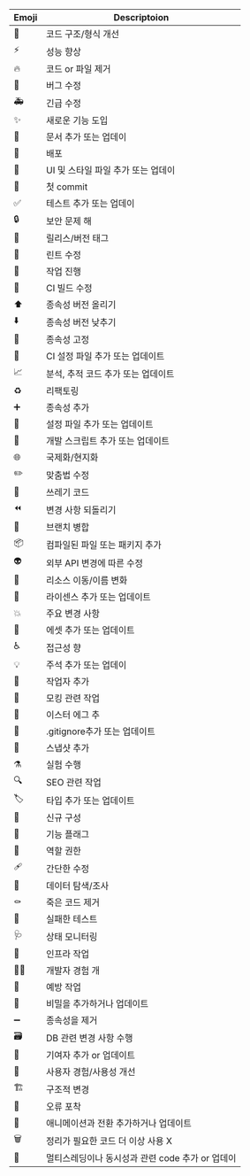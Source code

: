 | Emoji | Descriptoion |
| --- | --- |
| 🎨 | 코드 구조/형식 개선 |
| ⚡️ | 성능 향상 |
| 🔥 | 코드 or 파일 제거 |
| 🐛 | 버그 수정 |
| 🚑 | 긴급 수정 |
| ✨ | 새로운 기능 도입 |
| 📝 | 문서 추가 또는 업데이 |
| 🚀 | 배포 |
| 💄 | UI 및 스타일 파일 추가 또는 업데이 |
| 🎉 | 첫 commit |
| ✅ | 테스트 추가 또는 업데이 |
| 🔒 | 보안 문제 해 |
| 🔖 | 릴리스/버전 태그 |
| 🚨 | 린트 수정 |
| 🚧 | 작업 진행  |
| 💚 | CI 빌드 수정 |
| ⬆️ | 종속성 버전 올리기 |
| ⬇️ | 종속성 버전 낮추기 |
| 📌 | 종속성 고정 |
| 👷 | CI 설정 파일 추가 또는 업데이트 |
| 📈 | 분석, 추적 코드 추가 또는 업데이트 |
| ♻️ | 리팩토링 |
| ➕ | 종속성 추가 |
| 🔧 | 설정 파일 추가 또는 업데이트 |
| 🔨 | 개발 스크립트 추가 또는 업데이트  |
| 🌐 | 국제화/현지화 |
| ✏️ | 맞춤법 수정 |
| 💩 | 쓰레기 코드 |
| ⏪ | 변경 사항 되돌리기 |
| 🔀 | 브랜치 병합 |
| 📦️ | 컴파일된 파일 또는 패키지 추가 |
| 👽️ | 외부 API 변경에 따른 수정 |
| 🚚 | 리소스 이동/이름 변화 |
| 📄 | 라이센스 추가 또는 업데이트 |
| 💥 | 주요 변경 사항 |
| 🍱 | 에셋 추가 또는 업데이트 |
| ♿️ | 접근성 향 |
| 💡 | 주석 추가 또는 업데이 |
| 🍻 | 작업자 추가 |
| 🤡 | 모킹 관련 작업 |
| 🥚 | 이스터 에그 추 |
| 🙈 | .gitignore추가 또는 업데이트 |
| 📸 | 스냅샷 추가 |
| ⚗️ | 실험 수행 |
| 🔍️ | SEO 관련 작업 |
| 🏷️ | 타입 추가 또는 업데이트 |
| 🌱 | 신규 구성 |
| 🚩 | 기능 플래그 |
| 🛂 | 역할 권한 |
| 🩹 | 간단한 수정 |
| 🧐 | 데이터 탐색/조사 |
| ⚰️ | 죽은 코드 제거 |
| 🧪 | 실패한 테스트 |
| 🩺 | 상태 모니터링 |
| 🧱 | 인프라 작업 |
| 🧑‍💻 | 개발자 경험 개 |
| 🦺 | 예방 작업 |
| 🔐 | 비밀을 추가하거나 업데이트 |
| ➖ | 종속성을 제거 |
| 🗃️ | DB 관련 변경 사항 수행 |
| 👥 | 기여자 추가 or 업데이트 |
| 🚸 | 사용자 경험/사용성 개선 |
| 🏗️ | 구조적 변경 |
| 🥅 | 오류 포착 |
| 💫 | 애니메이션과 전환 추가하거나 업데이트 |
| 🗑️ | 정리가 필요한 코드 더 이상 사용 X |
| 🧵 | 멀티스레딩이나 동시성과 관련 code 추가 or 업데이 |